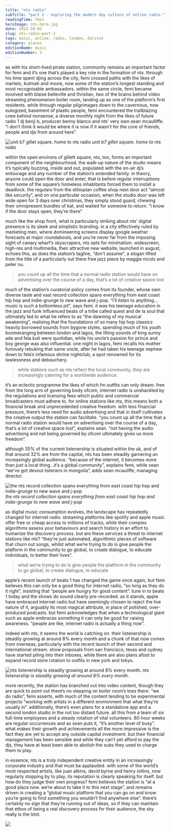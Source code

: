 ```yaml
---
title: "nts radio"
subTitle: "part 2 - exploring the modern day culture of online radio."
readingTime: 7min
heroImage: nts-hero.jpg
date: 2015-10-02
slug: nts-radio-part-2
tags: music, online, radio, london, dalston
category: places
editionName: music
editionNumber: 3
---
```


as with his short-lived pirate station, community remains an important factor for femi and it’s one that’s played a key role in the formation of nts. through his time spent djing across the city, femi crossed paths with the likes of martelo, kutmah and moxie, now some of the station’s longest standing and most recognisable ambassadors. within the same circle, femi became involved with blaise belleville and thristian, two of the brains behind video streaming phenomenon boiler room, landing up as one of the platform’s first residents. while through regular pilgrimages down to the cavernous, now eulogized, basement of plastic people, femi encountered the trailblazing crew behind nonsense, a diverse monthly night from the likes of future radio 1 dj benji b, producer benny blanco and nts’ very own sean mcaulliffe. “i don’t think it would be where it is now if it wasn’t for the core of friends, people and djs from around here”.

![unit b7 gillet square. home to nts radio](b7-gillet.jpg)
*unit b7 gillet square. home to nts radio*

within the open environs of gillett square, nts, too, forms an important component of the neighbourhood. the walk-up nature of the studio means it’s typically buzzing, inside and out, populated with the on-air dj’s entourage and any number of the station’s extended family. in theory, anyone could open the door and enter, that is before regular interruptions from some of the square’s homeless inhabitants forced them to install a deadlock. the regulars from the ethiopian coffee shop next door act “almost like security”, and on one particular occasion, when the studio door was left wide open for 3 days over christmas, they simply stood guard, chewing their omnipresent bundles of kat, and waited for someone to return. “i know if the door stays open, they’re there”

much like the shop front, what is particularly striking about nts’ digital presence is its sleek and simplistic branding. in a city effectively ruled by marketing men, where domineering screens display google weather forecasts at major roundabouts, and you’re never far from the imposing sight of canary wharf’s skyscrapers, nts opts for minimalism. widescreen, high-res and multimedia, their attractive new website, launched in august, echoes this, as does the station’s tagline, ”don’t assume”, a slogan lifted from the title of a particularly out there free jazz piece by maggie nicols and peter nu.

>you count up all the time that a normal radio station would have on advertising over the course of a day, that’s a lot of creative space lost

much of the station’s curatorial policy comes from its founder, whose own diverse taste and vast record collection spans everything from east coast hip hop and indie-grunge to new wave and j-pop. “i’ll listen to anything…music is such a bottomless pit”, says femi. it was his teenage education in the jazz and funk influenced beats of a tribe called quest and de la soul that ultimately led to what he refers to as “the dawning of my musical awakening”, realising that the foundations of so many hip hop classics heavily borrowed sounds from bygone styles. spending much of his youth boomeranging between london and lagos, the lilting sounds of king sunny ade and fela kuti were quotidian, while his uncle’s passion for prince and boy george was also influential. one night in lagos, femi recalls his mother furiously rebuking that same uncle, after he had taken his teenage nephew down to fela’s infamous shrine nightclub, a spot renowned for its lawlessness and debauchery.

>while stations such as nts reflect the local community, they are increasingly catering for a worldwide audience.

it’s an eclectic programme the likes of which fm outfits can only dream. free from the long arm of governing body ofcom, internet radio is unshackled by the regulations and licensing fees which public and commercial broadcasters must adhere to. for online stations like nts, this means both a financial break and unprecedented creative freedom. with less financial pressure, there’s less need for audio advertising and that in itself cultivates the creative output the station can facilitate. “you count up all the time that a normal radio station would have on advertising over the course of a day, that’s a lot of creative space lost”, explains sean. “not having the audio advertising and not being governed by ofcom ultimately gives us more freedom”.

although 35% of the current listenership is situated within the uk, and of that around 32% are from the capital, nts has been steadily garnering an increasingly global audience. “because of the internet, it becomes more than just a local thing…it’s a global community”, explains femi, while sean “we’ve got devout listeners in mongolia”, adds sean mcauliffe, managing director.

![the nts record collection spans everything from east coast hip hop and indie-grunge to new wave and j-pop](nts-records.jpg)
*the nts record collection spans everything from east coast hip hop and indie-grunge to new wave and j-pop*

as digital music consumption evolves, the landscape has repeatedly changed for internet radio. streaming platforms like spotify and apple music offer free or cheap access to millions of tracks, while their complex algorithms assess your behaviours and search history in an effort to humanize the discovery process. but are these services a threat to internet stations like nts? “they’re just automated, algorithmic pieces of software that churn out songs, whilst what we’re trying to do is give people the platform in the community to go global, to create dialogue, to educate individuals, to better their lives”.

>what we’re trying to do is give people the platform in the community to go global, to create dialogue, to educate

apple’s recent launch of beats 1 has changed the game once again, but femi believes this can only be a good thing for internet radio, “so long as they do it right”, insisting that “people are hungry for good content”. tune in to beats 1 today and the shows do sound clearly pre-recorded. as it stands, apple have embraced internet radio but have seemingly chosen to reject the live nature of it, arguably its most magical attribute, in place of polished, over-produced podcasts. but femi acknowledges that when a technological giant such as apple embraces something it can only be good for raising awareness. “people are like, internet radio is actually a thing now”.

indeed with nts, it seems the world is catching on. their listenership is steadily growing at around 8% every month and a chunk of that now comes from overseas, particularly with the recent launch of their second and international stream. show proposals from san francisco, texas and sydney have started piling into their inboxes, while there are also plans afoot to expand record store rotation to outfits in new york and tokyo.

![nts listenership is steadily growing at around 8% every month.](increase.jpg)
*nts listenership is steadily growing at around 8% every month.*

more recently, the station has branched out into video content, though they are quick to point out there’s no stepping on boiler room’s toes there. “we do radio”, femi asserts, with much of the content tending to be experimental projects “working with artists in a different environment that what they’re usually in”. additionally, there’s even plans for a standalone app and a second london studio in the not too distant future. all this from a team of six full-time employees and a steady rotation of vital volunteers. 80 hour weeks are regular occurrences and as sean puts it, “it’s another level of busy”. what makes their growth and achievements all the more impressive is the fact they are yet to accept any outside capital investment. but their financial management has been sensible and while they can’t yet afford to pay the djs, they have at least been able to abolish the subs they used to charge them to play.

in essence, nts is a truly independent creative entity in an increasingly corporate industry and that must be applauded. with some of the world’s most respected artists, like juan atkins, david byrne and henry rollins, now regularly stopping by to play, its reputation is clearly speaking for itself. but how do they judge their own progress? femi believes the station is “at a good place now. we’re about to take it to this next stage”, and remains driven in creating a “global music platform that you can go on and know you’re going to find something you wouldn’t find anywhere else”. there’s certainly no sign that they’re running out of ideas, so if they can maintain that ethos of being a real discovery process for their audience, the sky really is the limit.

![](footer.jpg)
